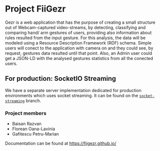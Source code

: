 # Project FiiGezr
Gezr is a web application that has the purpose of creating a small structure out of Webcam-captured video-streams,
by detecting, classifying and comparing hand/ arm gestures of users, providing also information about rules resulted
from the input gesture. For this analysis, the data will be modeled using a Resource Description Framework (RDF) schema.
Simple users will conect to the application with camera on and they could see, by request, gestures data resulted until that point.
Also, an Admin user could get a JSON-LD with the analysed gestures statistics from all the conected users.  

## For production: SocketIO Streaming
We have a separate server implementation dedicated for production environments which uses socket streaming. It can be found on the [`socket-streaming`](https://github.com/FiiGezr/Project/tree/socket-streaming) branch.

### Project members
- Baisan Razvan
- Florean Oana-Lavinia
- Gafitescu Petru-Marian

Documentation can be found at https://fiigezr.github.io/
